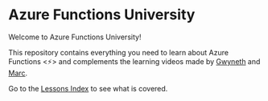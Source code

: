 # Azure Functions University

Welcome to Azure Functions University!

This repository contains everything you need to learn about Azure Functions &lt;⚡&gt; and complements the learning videos made by [Gwyneth](https://twitter.com/madebygps) and [Marc](https://twitter.com/marcduiker).

Go to the [Lessons Index](lessons\_index.md) to see what is covered.

